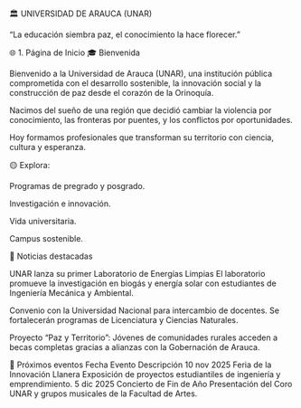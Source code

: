 🏛️ UNIVERSIDAD DE ARAUCA (UNAR)

“La educación siembra paz, el conocimiento la hace florecer.”

🌐 1. Página de Inicio
🎓 Bienvenida

Bienvenido a la Universidad de Arauca (UNAR), una institución pública comprometida con el desarrollo sostenible, la innovación social y la construcción de paz desde el corazón de la Orinoquía.

Nacimos del sueño de una región que decidió cambiar la violencia por conocimiento, las fronteras por puentes, y los conflictos por oportunidades.

Hoy formamos profesionales que transforman su territorio con ciencia, cultura y esperanza.

🟡 Explora:

Programas de pregrado y posgrado.

Investigación e innovación.

Vida universitaria.

Campus sostenible.

📰 Noticias destacadas

UNAR lanza su primer Laboratorio de Energías Limpias
El laboratorio promueve la investigación en biogás y energía solar con estudiantes de Ingeniería Mecánica y Ambiental.

Convenio con la Universidad Nacional para intercambio de docentes.
Se fortalecerán programas de Licenciatura y Ciencias Naturales.

Proyecto “Paz y Territorio”:
Jóvenes de comunidades rurales acceden a becas completas gracias a alianzas con la Gobernación de Arauca.

📅 Próximos eventos
Fecha	Evento	Descripción
10 nov 2025	Feria de la Innovación Llanera	Exposición de proyectos estudiantiles de ingeniería y emprendimiento.
5 dic 2025	Concierto de Fin de Año	Presentación del Coro UNAR y grupos musicales de la Facultad de Artes.